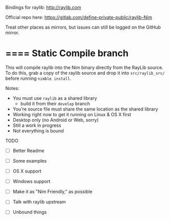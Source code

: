 Bindings for raylib: http://raylib.com

Official repo here: https://gitlab.com/define-private-public/raylib-Nim

Treat other places as mirrors, but issues can still be logged on the GitHub
mirror.

====
Static Compile branch
====

This will compile raylib into the Nim binary directly from the RayLib source.
To do this, grab a copy of the raylib source and drop it into `src/raylib_src/`
before running `nimble install`.


Notes:
- You must use `raylib` as a shared library
  - build it from their `develop` branch
- You're source file must share the same location as the shared library
- Working right now to get it running on Linux & OS X first
- Desktop only (no Android or Web, sorry)
- Still a work in progress
- Not everything is bound


TODO
- [ ] Better Readme
- [ ] Some examples
- [ ] OS X support
- [ ] Windows support
- [ ] Make it as "Nim Friendly," as possible
- [ ] Talk with raylib upstream 
- [ ] Unbound things

